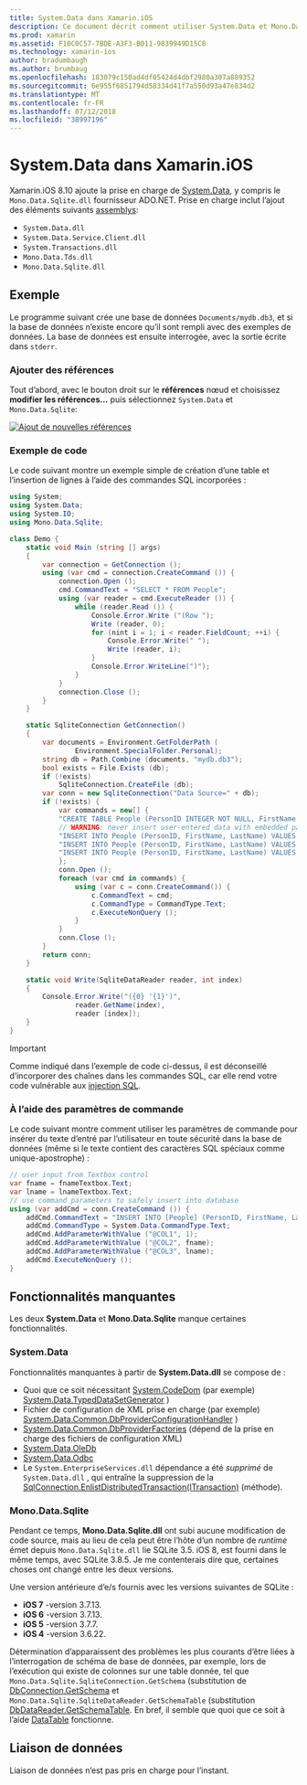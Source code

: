 ```yaml
---
title: System.Data dans Xamarin.iOS
description: Ce document décrit comment utiliser System.Data et Mono.Data.Sqlite.dll pour accéder aux données SQLite dans une application Xamarin.iOS.
ms.prod: xamarin
ms.assetid: F10C0C57-7BDE-A3F3-B011-9839949D15C8
ms.technology: xamarin-ios
author: bradumbaugh
ms.author: brumbaug
ms.openlocfilehash: 183079c150ad4df05424d4dbf2980a307a889352
ms.sourcegitcommit: 6e955f6851794d58334d41f7a550d93a47e834d2
ms.translationtype: MT
ms.contentlocale: fr-FR
ms.lasthandoff: 07/12/2018
ms.locfileid: "38997196"
---
```

# <a name="systemdata-in-xamarinios"></a>System.Data dans Xamarin.iOS

Xamarin.iOS 8.10 ajoute la prise en charge de [System.Data](xref:System.Data), y compris le `Mono.Data.Sqlite.dll` fournisseur ADO.NET. Prise en charge inclut l’ajout des éléments suivants [assemblys](~/cross-platform/internals/available-assemblies.md):

-  `System.Data.dll`
-  `System.Data.Service.Client.dll`
-  `System.Transactions.dll`
-  `Mono.Data.Tds.dll`
-  `Mono.Data.Sqlite.dll`

<a name="Example" />

## <a name="example"></a>Exemple

Le programme suivant crée une base de données `Documents/mydb.db3`, et si la base de données n’existe encore qu’il sont rempli avec des exemples de données. La base de données est ensuite interrogée, avec la sortie écrite dans `stderr`.

### <a name="add-references"></a>Ajouter des références

Tout d’abord, avec le bouton droit sur le **références** nœud et choisissez **modifier les références...**  puis sélectionnez `System.Data` et `Mono.Data.Sqlite`:

[![](system.data-images/edit-references-sml.png "Ajout de nouvelles références")](system.data-images/edit-references.png#lightbox)

### <a name="sample-code"></a>Exemple de code

Le code suivant montre un exemple simple de création d’une table et l’insertion de lignes à l’aide des commandes SQL incorporées :

```csharp
using System;
using System.Data;
using System.IO;
using Mono.Data.Sqlite;

class Demo {
    static void Main (string [] args)
    {
        var connection = GetConnection ();
        using (var cmd = connection.CreateCommand ()) {
            connection.Open ();
            cmd.CommandText = "SELECT * FROM People";
            using (var reader = cmd.ExecuteReader ()) {
                while (reader.Read ()) {
                    Console.Error.Write ("(Row ");
                    Write (reader, 0);
                    for (nint i = 1; i < reader.FieldCount; ++i) {
                        Console.Error.Write(" ");
                        Write (reader, i);
                    }
                    Console.Error.WriteLine(")");
                }
            }
            connection.Close ();
        }
    }

    static SqliteConnection GetConnection()
    {
        var documents = Environment.GetFolderPath (
                Environment.SpecialFolder.Personal);
        string db = Path.Combine (documents, "mydb.db3");
        bool exists = File.Exists (db);
        if (!exists)
            SqliteConnection.CreateFile (db);
        var conn = new SqliteConnection("Data Source=" + db);
        if (!exists) {
            var commands = new[] {
            "CREATE TABLE People (PersonID INTEGER NOT NULL, FirstName ntext, LastName ntext)",
            // WARNING: never insert user-entered data with embedded parameter values
            "INSERT INTO People (PersonID, FirstName, LastName) VALUES (1, 'First', 'Last')",
            "INSERT INTO People (PersonID, FirstName, LastName) VALUES (2, 'Dewey', 'Cheatem')",
            "INSERT INTO People (PersonID, FirstName, LastName) VALUES (3, 'And', 'How')",
            };
            conn.Open ();
            foreach (var cmd in commands) {
                using (var c = conn.CreateCommand()) {
                    c.CommandText = cmd;
                    c.CommandType = CommandType.Text;
                    c.ExecuteNonQuery ();
                }
            }
            conn.Close ();
        }
        return conn;
    }

    static void Write(SqliteDataReader reader, int index)
    {
        Console.Error.Write("({0} '{1}')",
                reader.GetName(index),
                reader [index]);
    }
}
```

> [!IMPORTANT]
> Comme indiqué dans l’exemple de code ci-dessus, il est déconseillé d’incorporer des chaînes dans les commandes SQL, car elle rend votre code vulnérable aux [injection SQL](http://en.wikipedia.org/wiki/SQL_injection).


### <a name="using-command-parameters"></a>À l’aide des paramètres de commande

Le code suivant montre comment utiliser les paramètres de commande pour insérer du texte d’entré par l’utilisateur en toute sécurité dans la base de données (même si le texte contient des caractères SQL spéciaux comme unique-apostrophe) :

```csharp
// user input from Textbox control
var fname = fnameTextbox.Text;
var lname = lnameTextbox.Text;
// use command parameters to safely insert into database
using (var addCmd = conn.CreateCommand ()) {
    addCmd.CommandText = "INSERT INTO [People] (PersonID, FirstName, LastName) VALUES (@COL1, @COL2, @COL3)";
    addCmd.CommandType = System.Data.CommandType.Text;
    addCmd.AddParameterWithValue ("@COL1", 1);
    addCmd.AddParameterWithValue ("@COL2", fname);
    addCmd.AddParameterWithValue ("@COL3", lname);
    addCmd.ExecuteNonQuery ();
}
```

<a name="Missing_Functionality" />

## <a name="missing-functionality"></a>Fonctionnalités manquantes

Les deux **System.Data** et **Mono.Data.Sqlite** manque certaines fonctionnalités.

<a name="System.Data" />

### <a name="systemdata"></a>System.Data

Fonctionnalités manquantes à partir de **System.Data.dll** se compose de :

-  Quoi que ce soit nécessitant [System.CodeDom](xref:System.CodeDom) (par exemple)  [System.Data.TypedDataSetGenerator](xref:System.Data.TypedDataSetGenerator) )
-  Fichier de configuration de XML prise en charge (par exemple)  [System.Data.Common.DbProviderConfigurationHandler](xref:System.Data.Common.DbProviderConfigurationHandler) )
-   [System.Data.Common.DbProviderFactories](xref:System.Data.Common.DbProviderFactories) (dépend de la prise en charge des fichiers de configuration XML)
-   [System.Data.OleDb](xref:System.Data.OleDb)
-   [System.Data.Odbc](xref:System.Data.Odbc)
-  Le `System.EnterpriseServices.dll` dépendance a été *supprimé* de `System.Data.dll` , qui entraîne la suppression de la [SqlConnection.EnlistDistributedTransaction(ITransaction)](xref:System.Data.SqlClient.SqlConnection.EnlistDistributedTransaction*) (méthode).


<a name="Mono.Data.Sqlite" />

### <a name="monodatasqlite"></a>Mono.Data.Sqlite

Pendant ce temps, **Mono.Data.Sqlite.dll** ont subi aucune modification de code source, mais au lieu de cela peut être l’hôte d’un nombre de *runtime* émet depuis `Mono.Data.Sqlite.dll` lie SQLite 3.5. iOS 8, est fourni dans le même temps, avec SQLite 3.8.5. Je me contenterais dire que, certaines choses ont changé entre les deux versions.

Une version antérieure d’e/s fournis avec les versions suivantes de SQLite :

- **iOS 7** -version 3.7.13.
- **iOS 6** -version 3.7.13.
- **iOS 5** -version 3.7.7.
- **iOS 4** -version 3.6.22.

Détermination d’apparaissent des problèmes les plus courants d’être liées à l’interrogation de schéma de base de données, par exemple, lors de l’exécution qui existe de colonnes sur une table donnée, tel que `Mono.Data.Sqlite.SqliteConnection.GetSchema` (substitution de [DbConnection.GetSchema](xref:System.Data.Common.DbConnection.GetSchema) et `Mono.Data.Sqlite.SqliteDataReader.GetSchemaTable` (substitution [DbDataReader.GetSchemaTable](xref:System.Data.Common.DbDataReader.GetSchemaTable). En bref, il semble que quoi que ce soit à l’aide [DataTable](xref:System.Data.DataTable) fonctionne.

<a name="Data_Binding" />

## <a name="data-binding"></a>Liaison de données

Liaison de données n’est pas pris en charge pour l’instant.

